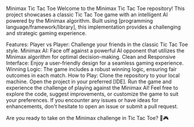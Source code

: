 Minimax Tic Tac Toe
Welcome to the Minimax Tic Tac Toe repository! This project showcases a classic Tic Tac Toe game with an intelligent AI powered by the Minimax algorithm. Built using [programming language/framework/library], this implementation provides a challenging and strategic gaming experience.

Features:
Player vs Player: Challenge your friends in the classic Tic Tac Toe style.
Minimax AI: Face off against a powerful AI opponent that utilizes the Minimax algorithm for optimal decision-making.
Clean and Responsive Interface: Enjoy a user-friendly design for a seamless gaming experience.
Winning Logic: The game includes a robust winning logic, ensuring fair outcomes in each match.
How to Play:
Clone the repository to your local machine.
Open the project in your preferred [IDE].
Run the game and experience the challenge of playing against the Minimax AI!
Feel free to explore the code, suggest improvements, or customize the game to suit your preferences. If you encounter any issues or have ideas for enhancements, don't hesitate to open an issue or submit a pull request.

Are you ready to take on the Minimax challenge in Tic Tac Toe? 🤖🎮
